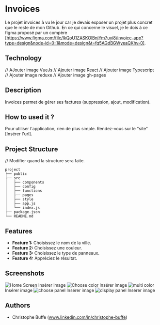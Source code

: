 # Invoices

Le projet invoices à vu le jour car je devais exposer un projet plus concret que le reste de mon Github. En ce qui concerne le visuel, je le dois à ce figma proposé par un compère [https://www.figma.com/file/IkQoU1ZASKOlBnjYm7uyi8/invoice-app?type=design&node-id=0-1&mode=design&t=fq5AGdBGWyeaQKhv-0].

## Technology
// AJouter image VueJs
// Ajouter image React
// Ajouter image Typescript
// Ajouter image reduxe
// Ajouter image gh-pages

## Description

Invoices permet de gérer ses factures (suppression, ajout, modification).

## How to used it ?

Pour utiliser l'application, rien de plus simple. Rendez-vous sur le "site" [Insérer l'url].

## Project Structure

// Modifier quand la structure sera faite.
```
project
├── public
├── src
│   ├── components
│   ├── config
│   ├── functions
│   ├── pages
│   ├── style
│   ├── app.js
│   └── index.js
├── package.json
└── README.md
```

## Features

- **Feature 1:** Choisissez le nom de la ville.
- **Feature 2:** Choisissez une couleur.
- **Feature 3:** Choisissez le type de panneaux.
- **Feature 4:** Appréciez le résultat.

## Screenshots

![Home Screen](./mdPicture/step_1.png) Insérer image
![Choose color](./mdPicture/step_2.png) Insérer image
![multi color](./mdPicture/step3.png) Insérer image
![choose panel](./mdPicture/step_4.png) Insérer image
![display panel](./mdPicture/step_5.png) Insérer image

## Authors

- Christophe Buffe (www.linkedin.com/in/christophe-buffe)
